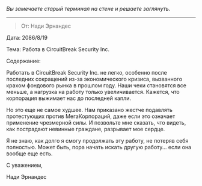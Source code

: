 _Вы замечаете старый терминал на стене и решаете заглянуть._

---

> От: Нади Эрнандес

Дата: 2086/8/19

Тема: Работа в CircuitBreak Security Inc.

Содержание:

Работать в CircuitBreak Security Inc. не легко, особенно после последних сокращений из-за экономического кризиса, вызванного крахом фондового рынка в прошлом году. Наши чеки становятся все меньше, а нагрузка на работу только увеличивается. Кажется, что корпорация выжимает нас до последней капли.

Но это еще не самое худшее. Нам приказано жестче подавлять протестующих против МегаКорпораций, даже если это означает применение чрезмерной силы. И позвольте мне сказать, что видеть, как пострадают невинные граждане, разрывает мое сердце.

Я не знаю, как долго я смогу продолжать эту работу, не потеряв себя полностью. Может быть, пора начать искать другую работу... если она вообще еще есть.

С уважением,

Нади Эрнандес
